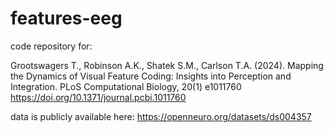 # features-eeg

code repository for:

Grootswagers T., Robinson A.K., Shatek S.M., Carlson T.A. (2024). Mapping the Dynamics of Visual Feature Coding: Insights into Perception and Integration. PLoS Computational Biology, 20(1) e1011760 https://doi.org/10.1371/journal.pcbi.1011760

data is publicly available here: https://openneuro.org/datasets/ds004357
